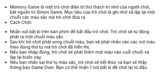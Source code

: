 - Memory Game là một trò chơi điện tử thử thách trí nhớ của người chơi, bắt nguồn từ Simon Game. Mục tiêu của trò chơi là ghi nhớ và lặp lại một chuỗi các màu sắc mà trò chơi đưa ra.
- Cách Chơi:
+ Nhấn nút bất kì trên bàn phím để bắt đầu trò chơi. Trò chơi sẽ tự động phát ra một chuỗi màu sắc.
+ Sau khi trò chơi phát xong chuỗi màu, bạn sẽ phải nhấn vào các nút màu theo đúng thứ tự mà trò chơi đã hiển thị.
+ Nếu bạn nhập đúng, trò chơi sẽ phát thêm một màu vào cuối chuỗi và lặp lại bước này.
+ Nếu bạn nhấn sai thứ tự màu sắc, trò chơi sẽ kết thúc và bạn sẽ thấy thông báo Game Over. Bạn có thể nhấn 1 nút bất kì để chơi lại từ đầu.
